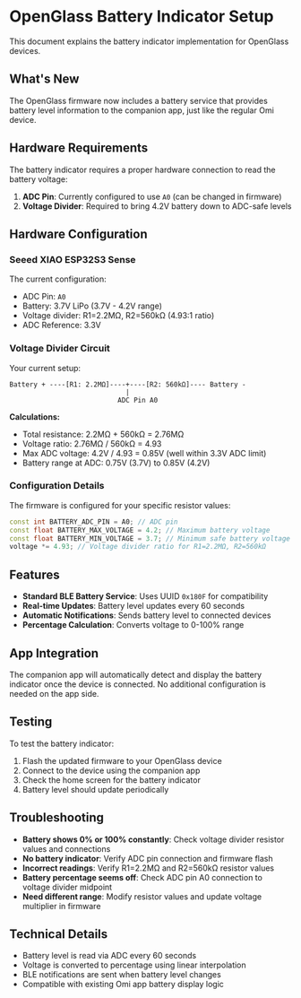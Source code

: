 # OpenGlass Battery Indicator Setup

This document explains the battery indicator implementation for OpenGlass devices.

## What's New

The OpenGlass firmware now includes a battery service that provides battery level information to the companion app, just like the regular Omi device.

## Hardware Requirements

The battery indicator requires a proper hardware connection to read the battery voltage:

1. **ADC Pin**: Currently configured to use `A0` (can be changed in firmware)
2. **Voltage Divider**: Required to bring 4.2V battery down to ADC-safe levels

## Hardware Configuration

### Seeed XIAO ESP32S3 Sense

The current configuration:
- ADC Pin: `A0`
- Battery: 3.7V LiPo (3.7V - 4.2V range)
- Voltage divider: R1=2.2MΩ, R2=560kΩ (4.93:1 ratio)
- ADC Reference: 3.3V

### Voltage Divider Circuit

Your current setup:
```
Battery + ----[R1: 2.2MΩ]----+----[R2: 560kΩ]---- Battery -
                             |
                           ADC Pin A0
```

**Calculations:**
- Total resistance: 2.2MΩ + 560kΩ = 2.76MΩ
- Voltage ratio: 2.76MΩ / 560kΩ = 4.93
- Max ADC voltage: 4.2V / 4.93 = 0.85V (well within 3.3V ADC limit)
- Battery range at ADC: 0.75V (3.7V) to 0.85V (4.2V)

### Configuration Details

The firmware is configured for your specific resistor values:

```cpp
const int BATTERY_ADC_PIN = A0; // ADC pin
const float BATTERY_MAX_VOLTAGE = 4.2; // Maximum battery voltage
const float BATTERY_MIN_VOLTAGE = 3.7; // Minimum safe battery voltage
voltage *= 4.93; // Voltage divider ratio for R1=2.2MΩ, R2=560kΩ
```

## Features

- **Standard BLE Battery Service**: Uses UUID `0x180F` for compatibility
- **Real-time Updates**: Battery level updates every 60 seconds
- **Automatic Notifications**: Sends battery level to connected devices
- **Percentage Calculation**: Converts voltage to 0-100% range

## App Integration

The companion app will automatically detect and display the battery indicator once the device is connected. No additional configuration is needed on the app side.

## Testing

To test the battery indicator:

1. Flash the updated firmware to your OpenGlass device
2. Connect to the device using the companion app
3. Check the home screen for the battery indicator
4. Battery level should update periodically

## Troubleshooting

- **Battery shows 0% or 100% constantly**: Check voltage divider resistor values and connections
- **No battery indicator**: Verify ADC pin connection and firmware flash
- **Incorrect readings**: Verify R1=2.2MΩ and R2=560kΩ resistor values
- **Battery percentage seems off**: Check ADC pin A0 connection to voltage divider midpoint
- **Need different range**: Modify resistor values and update voltage multiplier in firmware

## Technical Details

- Battery level is read via ADC every 60 seconds
- Voltage is converted to percentage using linear interpolation
- BLE notifications are sent when battery level changes
- Compatible with existing Omi app battery display logic 